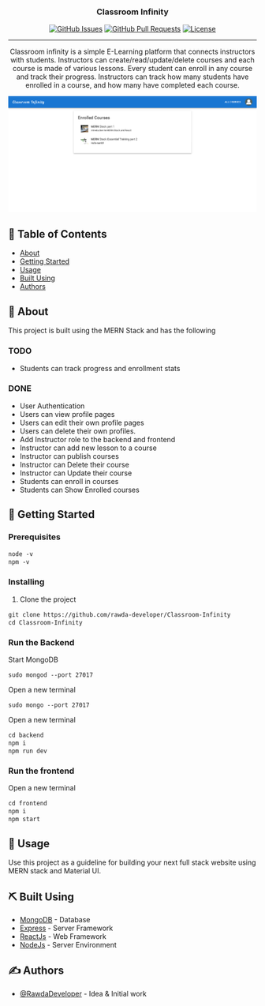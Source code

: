 <h3 align="center">Classroom Infinity</h3>

<div align="center">

[![GitHub Issues](https://img.shields.io/github/issues/kylelobo/The-Documentation-Compendium.svg)](https://github.com/rawda-developer/Classroom-Infinity/issues)
[![GitHub Pull Requests](https://img.shields.io/github/issues-pr/kylelobo/The-Documentation-Compendium.svg)](https://github.com/rawda-developer/Classroom-Infinity/pulls)
[![License](https://img.shields.io/badge/license-MIT-blue.svg)](/LICENSE)

</div>

---

<p align="center"> 
Classroom infinity is a simple E-Learning platform that connects instructors with students. Instructors can create/read/update/delete courses and each course is made of various lessons. Every student can enroll in any course and track their progress. Instructors can track how many students have enrolled in a course, and how many have completed each course.  <br> 
</p>

![Classroom Inf](./docs/Classroom-Infinity.png)

## 📝 Table of Contents

- [About](#about)
- [Getting Started](#getting_started)
- [Usage](#usage)
- [Built Using](#built_using)
- [Authors](#authors)

## 🧐 About <a name = "about"></a>

This project is built using the MERN Stack and has the following

### TODO

- Students can track progress and enrollment stats

### DONE

- User Authentication
- Users can view profile pages
- Users can edit their own profile pages
- Users can delete their own profiles.
- Add Instructor role to the backend and frontend
- Instructor can add new lesson to a course
- Instructor can publish courses
- Instructor can Delete their course
- Instructor can Update their course
- Students can enroll in courses
- Students can Show Enrolled courses

## 🏁 Getting Started <a name = "getting_started"></a>

### Prerequisites

```
node -v
npm -v
```

### Installing

1. Clone the project

```
git clone https://github.com/rawda-developer/Classroom-Infinity
cd Classroom-Infinity
```

### Run the Backend

Start MongoDB

```
sudo mongod --port 27017
```

Open a new terminal

```
sudo mongo --port 27017
```

Open a new terminal

```
cd backend
npm i
npm run dev
```

### Run the frontend

Open a new terminal

```
cd frontend
npm i
npm start
```

## 🎈 Usage <a name="usage"></a>

Use this project as a guideline for building your next full stack website using MERN stack and Material UI.

## ⛏️ Built Using <a name = "built_using"></a>

- [MongoDB](https://www.mongodb.com/) - Database
- [Express](https://expressjs.com/) - Server Framework
- [ReactJs](https://reactjs.org/) - Web Framework
- [NodeJs](https://nodejs.org/en/) - Server Environment

## ✍️ Authors <a name = "authors"></a>

- [@RawdaDeveloper](https://github.com/rawda-developer/) - Idea & Initial work
